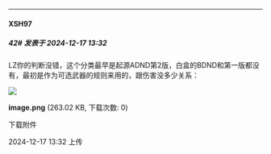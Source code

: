 ﻿
*****

####  XSH97  
##### 42#       发表于 2024-12-17 13:32

LZ你的判断没错，这个分类最早是起源ADND第2版，白盒的BDND和第一版都没有，最初是作为可选武器的规则来用的，跟伤害没多少关系：

<img src="https://img.saraba1st.com/forum/202412/17/133246o0edu5y0r84rrv8z.png" referrerpolicy="no-referrer">

<strong>image.png</strong> (263.02 KB, 下载次数: 0)

下载附件

2024-12-17 13:32 上传

